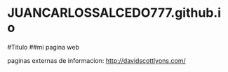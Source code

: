 # JUANCARLOSSALCEDO777.github.io
#Titulo
##mi pagina web

paginas externas de informacion:
http://davidscottlyons.com/
